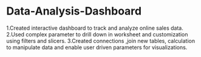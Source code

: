 # Data-Analysis-Dashboard
1.Created interactive dashboard to track and analyze online sales data. 2.Used complex parameter to drill down in worksheet and customization using filters and slicers. 3.Created connections ,join new tables, calculation to manipulate data and enable user driven parameters for visualizations. 
